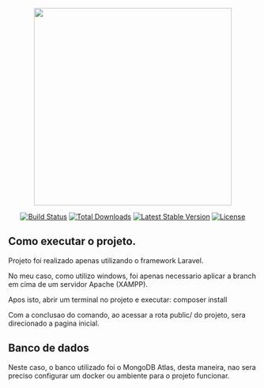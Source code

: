 <p align="center"><a href="https://laravel.com" target="_blank"><img src="https://raw.githubusercontent.com/laravel/art/master/logo-lockup/5%20SVG/2%20CMYK/1%20Full%20Color/laravel-logolockup-cmyk-red.svg" width="400"></a></p>

<p align="center">
<a href="https://travis-ci.org/laravel/framework"><img src="https://travis-ci.org/laravel/framework.svg" alt="Build Status"></a>
<a href="https://packagist.org/packages/laravel/framework"><img src="https://img.shields.io/packagist/dt/laravel/framework" alt="Total Downloads"></a>
<a href="https://packagist.org/packages/laravel/framework"><img src="https://img.shields.io/packagist/v/laravel/framework" alt="Latest Stable Version"></a>
<a href="https://packagist.org/packages/laravel/framework"><img src="https://img.shields.io/packagist/l/laravel/framework" alt="License"></a>
</p>

## Como executar o projeto.

Projeto foi realizado apenas utilizando o framework Laravel. 

No meu caso, como utilizo windows, foi apenas necessario aplicar a branch em cima de um servidor Apache (XAMPP).

Apos isto, abrir um terminal no projeto e executar: composer install

Com a conclusao do comando, ao acessar a rota public/ do projeto, sera direcionado a pagina inicial. 

## Banco de dados

Neste caso, o banco utilizado foi o MongoDB Atlas, desta maneira, nao sera preciso configurar um docker ou ambiente para o projeto funcionar. 
